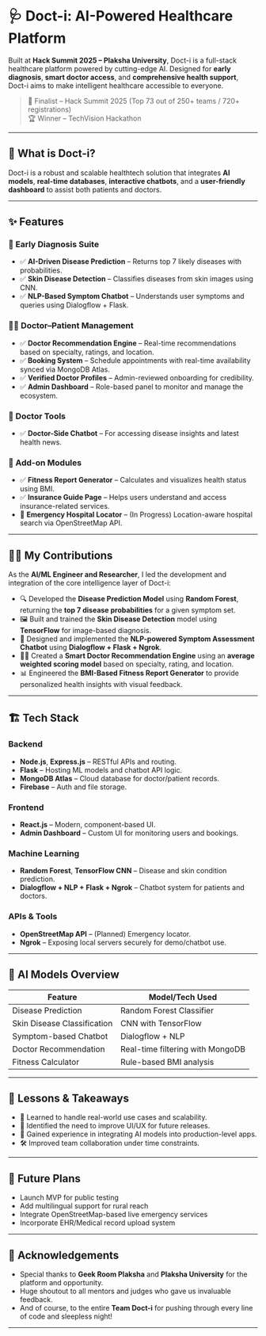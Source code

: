 # 🩺 Doct-i: AI-Powered Healthcare Platform

Built at **Hack Summit 2025 – Plaksha University**, Doct-i is a full-stack healthcare platform powered by cutting-edge AI. Designed for **early diagnosis**, **smart doctor access**, and **comprehensive health support**, Doct-i aims to make intelligent healthcare accessible to everyone.

> 🎉 Finalist – Hack Summit 2025 (Top 73 out of 250+ teams / 720+ registrations)  
> 🏆 Winner – TechVision Hackathon

---

## 🧠 What is Doct-i?

Doct-i is a robust and scalable healthtech solution that integrates **AI models**, **real-time databases**, **interactive chatbots**, and a **user-friendly dashboard** to assist both patients and doctors.

---

## ✨ Features

### 🧪 Early Diagnosis Suite
- ✅ **AI-Driven Disease Prediction** – Returns top 7 likely diseases with probabilities.
- ✅ **Skin Disease Detection** – Classifies diseases from skin images using CNN.
- ✅ **NLP-Based Symptom Chatbot** – Understands user symptoms and queries using Dialogflow + Flask.

### 👨‍⚕️ Doctor–Patient Management
- ✅ **Doctor Recommendation Engine** – Real-time recommendations based on specialty, ratings, and location.
- ✅ **Booking System** – Schedule appointments with real-time availability synced via MongoDB Atlas.
- ✅ **Verified Doctor Profiles** – Admin-reviewed onboarding for credibility.
- ✅ **Admin Dashboard** – Role-based panel to monitor and manage the ecosystem.

### 🧰 Doctor Tools
- ✅ **Doctor-Side Chatbot** – For accessing disease insights and latest health news.

### 🧩 Add-on Modules
- ✅ **Fitness Report Generator** – Calculates and visualizes health status using BMI.
- ✅ **Insurance Guide Page** – Helps users understand and access insurance-related services.
- 🚧 **Emergency Hospital Locator** – (In Progress) Location-aware hospital search via OpenStreetMap API.

---

## 👨‍💻 My Contributions

As the **AI/ML Engineer and Researcher**, I led the development and integration of the core intelligence layer of Doct-i:

- 🔍 Developed the **Disease Prediction Model** using **Random Forest**, returning the **top 7 disease probabilities** for a given symptom set.
- 🖼️ Built and trained the **Skin Disease Detection** model using **TensorFlow** for image-based diagnosis.
- 🧠 Designed and implemented the **NLP-powered Symptom Assessment Chatbot** using **Dialogflow + Flask + Ngrok**.
- 👨‍⚕️ Created a **Smart Doctor Recommendation Engine** using an **average weighted scoring model** based on specialty, rating, and location.
- 📊 Engineered the **BMI-Based Fitness Report Generator** to provide personalized health insights with visual feedback.

---

## 🏗️ Tech Stack

### Backend
- **Node.js**, **Express.js** – RESTful APIs and routing.
- **Flask** – Hosting ML models and chatbot API logic.
- **MongoDB Atlas** – Cloud database for doctor/patient records.
- **Firebase** – Auth and file storage.

### Frontend
- **React.js** – Modern, component-based UI.
- **Admin Dashboard** – Custom UI for monitoring users and bookings.

### Machine Learning
- **Random Forest**, **TensorFlow CNN** – Disease and skin condition prediction.
- **Dialogflow + NLP + Flask + Ngrok** – Chatbot system for patients and doctors.

### APIs & Tools
- **OpenStreetMap API** – (Planned) Emergency locator.
- **Ngrok** – Exposing local servers securely for demo/chatbot use.

---

## 🤖 AI Models Overview

| Feature                       | Model/Tech Used                  |
|------------------------------|----------------------------------|
| Disease Prediction           | Random Forest Classifier         |
| Skin Disease Classification  | CNN with TensorFlow              |
| Symptom-based Chatbot        | Dialogflow + NLP                 |
| Doctor Recommendation        | Real-time filtering with MongoDB |
| Fitness Calculator           | Rule-based BMI analysis          |

---

## 📝 Lessons & Takeaways

- 🧩 Learned to handle real-world use cases and scalability.
- 🎨 Identified the need to improve UI/UX for future releases.
- 🧠 Gained experience in integrating AI models into production-level apps.
- 🛠️ Improved team collaboration under time constraints.

---

## 📌 Future Plans

- Launch MVP for public testing
- Add multilingual support for rural reach
- Integrate OpenStreetMap-based live emergency services
- Incorporate EHR/Medical record upload system

---

## 🙏 Acknowledgements

- Special thanks to **Geek Room Plaksha** and **Plaksha University** for the platform and opportunity.
- Huge shoutout to all mentors and judges who gave us invaluable feedback.
- And of course, to the entire **Team Doct-i** for pushing through every line of code and sleepless night!

---
